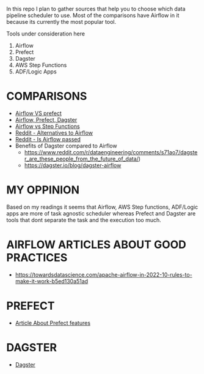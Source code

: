 In this repo I plan to gather sources that help you to choose which data pipeline scheduler to use. Most of the comparisons have Airflow in it because its currently the most popular tool. 


Tools under consideration here

1. Airflow
2. Prefect
3. Dagster
4. AWS Step Functions
5. ADF/Logic Apps


# COMPARISONS 

+ [Airflow VS prefect](https://blog.devgenius.io/airflow-theres-a-new-competitor-in-town-d59b48a642ff)
+ [Airflow, Prefect, Dagster](https://towardsdatascience.com/airflow-prefect-and-dagster-an-inside-look-6074781c9b77)
+ [Airflow vs Step Functions](https://stackoverflow.com/questions/64016869/airflow-versus-aws-step-functions-for-workflow/73139280#73139280)
+ [Reddit - Alternatives to Airflow](https://www.reddit.com/r/dataengineering/comments/tnarmv/alternatives_to_airflow/)
+ [Reddit - Is Airflow passed](https://www.reddit.com/r/dataengineering/comments/n9nrye/is_airflow_a_pass%C3%A9_what_replaces_it/)
+ Benefits of Dagster compared to Airflow
   +  https://www.reddit.com/r/dataengineering/comments/s71ao7/dagster_are_these_people_from_the_future_of_data/)
   +  https://dagster.io/blog/dagster-airflow
   
 
# MY OPPINION 

Based on my readings it seems that Airflow, AWS Step functions, ADF/Logic apps are more of task agnostic scheduler whereas Prefect and Dagster are tools that dont separate the task and the execution too much. 

# AIRFLOW ARTICLES ABOUT GOOD PRACTICES 

+ https://towardsdatascience.com/apache-airflow-in-2022-10-rules-to-make-it-work-b5ed130a51ad

# PREFECT 

+ [Article About Prefect features](https://towardsdatascience.com/introducing-a-dataflow-management-system-backed-up-by-prefect-aws-and-github-actions-3f8c0eef2eb2)


# DAGSTER 

+ [Dagster](https://docs.dagster.io/getting-started)
